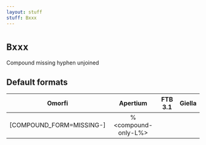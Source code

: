 ```yaml
---
layout: stuff
stuff: Bxxx
---
```

# ` Bxxx `

Compound missing hyphen unjoined

## Default formats
| Omorfi | Apertium | FTB 3.1 | Giella |
|:------:|:--------:|:-------:|:------:|
|  [COMPOUND_FORM=MISSING-] |  %<compound-only-L%> |   |    |
